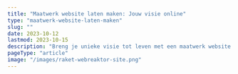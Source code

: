 ```yaml
---
title: "Maatwerk website laten maken: Jouw visie online"
type: "maatwerk-website-laten-maken"
slug: ""
date: 2023-10-12
lastmod: 2023-10-15
description: "Breng je unieke visie tot leven met een maatwerk website. Perfect afgestemd op jouw behoeften voor maximale impact en functionaliteit."
pageType: "article"
image: "/images/raket-webreaktor-site.png"
---
```



